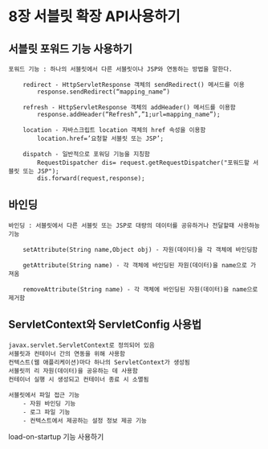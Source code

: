 # 8장 서블릿 확장 API사용하기

## 서블릿 포워드 기능 사용하기   
	포워드 기능 : 하나의 서블릿에서 다른 서블릿이나 JSP와 연동하는 방법을 말한다.   
	
		redirect - HttpServletResponse 객체의 sendRedirect() 메서드를 이용   
			response.sendRedirect(“mapping_name”)   
			
		refresh - HttpServletResponse 객체의 addHeader() 메서드를 이용함
			response.addHeader(“Refresh”,”1;url=mapping_name”);  
			
		location - 자바스크립트 location 객체의 href 속성을 이용함
			location.href=’요청할 서블릿 또는 JSP’;
		
		dispatch - 일반적으로 포워딩 기능을 지칭함
			RequestDispatcher dis= request.getRequestDispatcher("포워드할 서블릿 또는 JSP");
			dis.forward(request,response);

## 바인딩 


	바인딩 : 서블릿에서 다른 서블릿 또는 JSP로 대량의 데이터를 공유하거나 전달할때 사용하능 기능 
	
		setAttribute(String name,Object obj) - 자원(데이터)을 각 객체에 바인딩함
		
		getAttribute(String name) - 각 객체에 바인딩된 자원(데이터)을 name으로 가져옴

		removeAttribute(String name) - 각 객체에 바인딩된 자원(데이터)을 name으로 제거함
		
		
## ServletContext와 ServletConfig 사용법   

	javax.servlet.ServletContext로 정의되어 있음
	서블릿과 컨테이너 간의 연동을 위해 사용함
	컨텍스트(웹 애플리케이션)마다 하나의 ServletContext가 생성됨
	서블릿끼 리 자원(데이터)을 공유하는 데 사용함
	컨테이너 실행 시 생성되고 컨테이너 종료 시 소멸됨

 	서블릿에서 파일 접근 기능
		- 자원 바인딩 기능
		- 로그 파일 기능
		- 컨텍스트에서 제공하는 설정 정보 제공 기능

load-on-startup 기능 사용하기    

